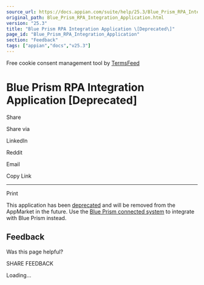 ```yaml
---
source_url: https://docs.appian.com/suite/help/25.3/Blue_Prism_RPA_Integration_Application.html
original_path: Blue_Prism_RPA_Integration_Application.html
version: "25.3"
title: "Blue Prism RPA Integration Application \[Deprecated\]"
page_id: "Blue_Prism_RPA_Integration_Application"
section: "Feedback"
tags: ["appian","docs","v25.3"]
---
```



Free cookie consent management tool by [TermsFeed](https://www.termsfeed.com/)

# Blue Prism RPA Integration Application \[Deprecated\]

Share

Share via

LinkedIn

Reddit

Email

Copy Link

* * *

Print

This application has been [deprecated](Deprecated_Features.html) and will be removed from the AppMarket in the future. Use the [Blue Prism connected system](blue-prism-connected-system.html) to integrate with Blue Prism instead.

## Feedback

Was this page helpful?

SHARE FEEDBACK

Loading...